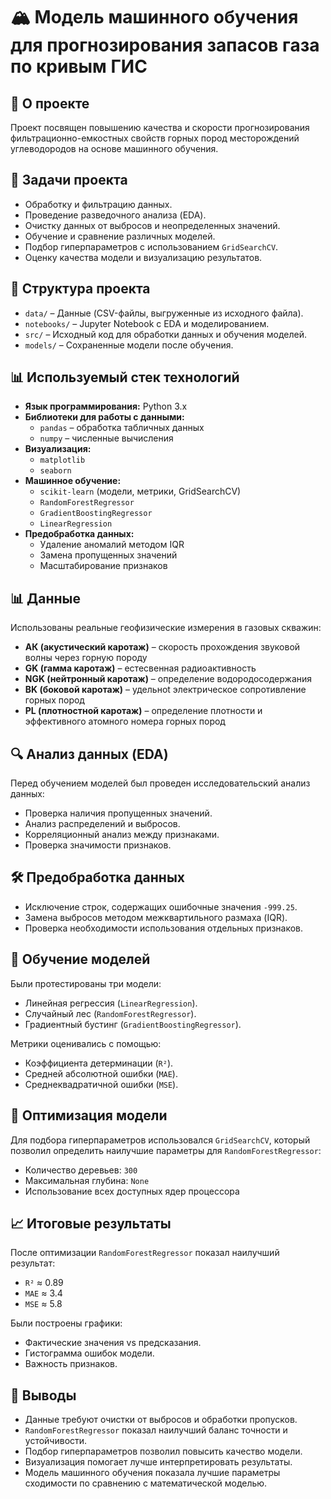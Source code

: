 # 🏔 Модель машинного обучения для прогнозирования запасов газа по кривым ГИС 

## 🚀 О проекте  
Проект посвящен повышению качества и скорости прогнозирования фильтрационно-емкостных свойств горных пород месторождений углеводородов на основе машинного обучения.

## 📌 Задачи проекта
- Обработку и фильтрацию данных.
- Проведение разведочного анализа (EDA).
- Очистку данных от выбросов и неопределенных значений.
- Обучение и сравнение различных моделей.
- Подбор гиперпараметров с использованием `GridSearchCV`.
- Оценку качества модели и визуализацию результатов.

## 📂 Структура проекта
- `data/` – Данные (CSV-файлы, выгруженные из исходного файла).
- `notebooks/` – Jupyter Notebook с EDA и моделированием.
- `src/` – Исходный код для обработки данных и обучения моделей.
- `models/` – Сохраненные модели после обучения.

## 📊 Используемый стек технологий
- **Язык программирования:** Python 3.x
- **Библиотеки для работы с данными:**  
  - `pandas` – обработка табличных данных  
  - `numpy` – численные вычисления  
- **Визуализация:**  
  - `matplotlib`  
  - `seaborn`  
- **Машинное обучение:**  
  - `scikit-learn` (модели, метрики, GridSearchCV)  
  - `RandomForestRegressor`  
  - `GradientBoostingRegressor`  
  - `LinearRegression`  
- **Предобработка данных:**  
  - Удаление аномалий методом IQR  
  - Замена пропущенных значений  
  - Масштабирование признаков

## 📊 Данные  
Использованы реальные геофизические измерения в газовых скважин:  
- **АК (акустический каротаж)** – скорость прохождения звуковой волны через горную породу  
- **GK (гамма каротаж)** – естесвенная радиоактивность  
- **NGK (нейтронный каротаж)** – определение водородосодержания  
- **BK (боковой каротаж)** –  удельноt электрическое сопротивление горных пород 
- **PL (плотностной каротаж)** – определение плотности и эффективного атомного номера горных пород  

## 🔍 Анализ данных (EDA)
Перед обучением моделей был проведен исследовательский анализ данных:
- Проверка наличия пропущенных значений.
- Анализ распределений и выбросов.
- Корреляционный анализ между признаками.
- Проверка значимости признаков.

## 🛠 Предобработка данных
- Исключение строк, содержащих ошибочные значения `-999.25`.
- Замена выбросов методом межквартильного размаха (IQR).
- Проверка необходимости использования отдельных признаков.

## 🚀 Обучение моделей
Были протестированы три модели:
- Линейная регрессия (`LinearRegression`).
- Случайный лес (`RandomForestRegressor`).
- Градиентный бустинг (`GradientBoostingRegressor`).

Метрики оценивались с помощью:
- Коэффициента детерминации (`R²`).
- Средней абсолютной ошибки (`MAE`).
- Среднеквадратичной ошибки (`MSE`).

## 🔬 Оптимизация модели
Для подбора гиперпараметров использовался `GridSearchCV`, который позволил определить наилучшие параметры для `RandomForestRegressor`:
- Количество деревьев: `300`
- Максимальная глубина: `None`
- Использование всех доступных ядер процессора

## 📈 Итоговые результаты
После оптимизации `RandomForestRegressor` показал наилучший результат:
- `R²` ≈ 0.89
- `MAE` ≈ 3.4
- `MSE` ≈ 5.8

Были построены графики:
- Фактические значения vs предсказания.
- Гистограмма ошибок модели.
- Важность признаков.

## 🎯 Выводы
- Данные требуют очистки от выбросов и обработки пропусков.
- `RandomForestRegressor` показал наилучший баланс точности и устойчивости.
- Подбор гиперпараметров позволил повысить качество модели.
- Визуализация помогает лучше интерпретировать результаты.
- Модель машинного обучения показала лучшие параметры сходимости по сравнению с математической моделью.
